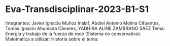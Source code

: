 # Eva-Transdisciplinar-2023-B1-S1
Integrantes: Javier Ignacio Muñoz Inalaf, Abdiel Antonio Molina Cifuentes, Tomas Ignacio Ahumada Cáceres, YADHIRA ALINE ZAMBRANO SÁEZ
Tema: Energía y trabajo de la fuerza de roce (Sistema no conservativo).
Matematica a utilizar:
Historia sobre el tema:

